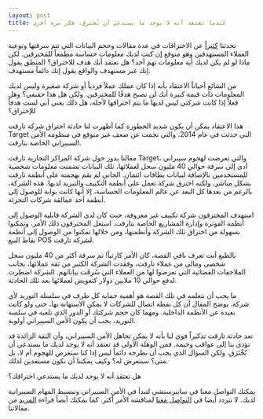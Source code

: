 ```yaml
---
layout: post
title: عندما تعتقد أنه لا يوجد ما يستدعي أن تُخترق، فكر مرة أخرى
---
```


تحدثنا [كثيراً](https://blog.cybersenshi.com/) عن الاختراقات في عدة مقالات وحجم البيانات التي تتم سرقتها ونوعية العملاء المستهدفين وهو متوقع إن كنت لديك معلومات حساسة مطمعاً للمخترقين. لكن ماذا لو لم يكن لديك أية معلومات تهم أحد؟ هل تعتقد أنك هدف للاختراق؟ المنطق يقول إنك غير مستهدف والواقع يقول إنك دائماً مستهدف.

من الشائع أحياناً الاعتقاد بأنه إذا كان عملك عملاً فردياً أو شركة صغيرة وليس لديك المعلومات ذات قيمة كبيرة أنك لن تصبح هدفًا للمخترقين. ولكن هل هذا حقيقي؟ وهل فعلاً إذا كانت شركتي ليس لديها ما يتم اختراقها لأجله، هل ذلك يعني أني لست هدفاً للإختراق؟

هذا الاعتقاد يمكن أن يكون شديد الخطورة كما أظهرت لنا حادثة اختراق شركة تارقت Target التي حدثت في عام 2014، والتي نجمت عن ضعف غير متوقع في منظومة الأمن السيبراني الخاصة بتارقت.

مقالنا يدور حول شركة المراكز التجارية تارقت Target، والتي تعرضت لهجوم سيبراني أدى إلى سرقة حوالي 40 مليون سجل لعملائها، تلك البيانات تضمنت معلومات شخصية للمستخدمين بالإضافة لبيانات بطاقات ائتمان. 
الجاني لم يقم بهجمته على أنظمة تارقت بشكل مباشر، ولكنه اخترق شركة تعمل على أنظمة التكييف والتبريد لديها. هذه الشركة، بالرغم من بعدها كل البعد عن عالم المعلومات الحساسة، إلا أنها كانت بوابة للوصول إلى أنظمة أحد عمالقة شركات التجزئة.

استهدف المخترقون شركة تكييف غير معروفة، حيث كان لدى الشركة قابلية الوصول إلى أنظمة الفوترة وإدارة المشاريع الخاصة بتارقت. استغل المخترقون ذلك الأمر، وتمكنوا بسهولة من اختراق تلك الشركة وأنظمتها، ومن خلالها تمكنوا من الوصول إلى أنظمة نقاط البيع POS لشركة تارقت.

بالطبع أنت تعرف باقي القصة، كان الأمر كارثياً! تم سرقة أكثر من 40 مليون سجل شخصي ومالي من عملاء تارقت، وفقدت الشركة الكثير من ثقة عملائها، بجانب الملاحقات القضائية التي تعرضوا لها من العملاء التي سُرِقَت بياناتهم. الشركة اضطرت لدفع حوالي 10 ملايين دولار كتعويض لعملائها بعد تلك الحادثة.

ما يجب أن نتعلمه في تلك القصة هو أهمية حماية كل طرف في سلسلة التوريد لأي شركة. يوضح المقال أن كل نقطة اتصال للشركات لا يمكن الاستهانة بها، حتى ولو كانت بعيدة عن الأنظمة الداخلية. ومهما كان حجم شركتك أو الدور الذي تلعبه في سلسة التوريد، يجب أن يكون الأمن السيبراني أولوية.

تعد حادثة تارقت تذكيراً فوي لنا بأنه لا يمكن تجاهل الأمن السيبراني، وأن الثقة الزائدة قد تؤدي بنا إلى عواقب وخيمة. فمن الوهلة الأولى قد تعتقد أنه لا يوجد لديك ما يستدعي أن تُخْتَرَق. ولكن السؤال الذي يجب أن نطرحه دائماً ليس إذا كنا ستعرض للهجوم أم لا، بل متى؟ سنتعرض له؟ وكيف يمكننا أن نكون مستعدين لذلك.


هل تعتقد أنه لا يوجد لديك ما يستدعي اختراقك؟

يمكنك التواصل معنا في سايبرسنشي لتبدأ في الأمن السيبراني وتبسيط المهام السيبرانية لديك. لا تتردد أيضا في [التواصل معنا](https://www.cybersenshi.com/#contactUsBlock) لمناقشة الأمر أكثر. كما يمكنك أيضاً قراءة [المزيد](https://blog.cybersenshi.com/) من مقالاتنا.
